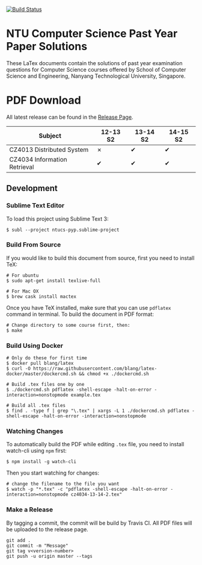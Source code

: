 [![Build Status](https://travis-ci.org/Andyccs/ntucs-pyp.svg?branch=master)](https://travis-ci.org/Andyccs/ntucs-pyp)

# NTU Computer Science Past Year Paper Solutions

These LaTex documents contain the solutions of past year examination questions for Computer Science courses offered by School of Computer Science and Engineering, Nanyang Technological University, Singapore. 

# PDF Download

All latest release can be found in the [Release Page](https://github.com/Andyccs/ntucs-pyp/releases/). 

| Subject                     | 12-13 S2 | 13-14 S2 | 14-15 S2 |
|-----------------------------|----------|----------|----------|
|CZ4013 Distributed System    |✗         |✔         |✔         |
|CZ4034 Information Retrieval |✔         |✔         |✔         |

## Development


### Sublime Text Editor

To load this project using Sublime Text 3:

```Shell
$ subl --project ntucs-pyp.sublime-project
```

### Build From Source

If you would like to build this document from source, first you need to install TeX:

```Shell
# For ubuntu
$ sudo apt-get install texlive-full

# For Mac OX
$ brew cask install mactex
```

Once you have TeX installed, make sure that you can use `pdflatex` command in terminal. To build the document in PDF format:

```Shell
# Change directory to some course first, then:
$ make
```

### Build Using Docker

```Shell
# Only do these for first time
$ docker pull blang/latex
$ curl -O https://raw.githubusercontent.com/blang/latex-docker/master/dockercmd.sh && chmod +x ./dockercmd.sh

# Build .tex files one by one
$ ./dockercmd.sh pdflatex -shell-escape -halt-on-error -interaction=nonstopmode example.tex

# Build all .tex files
$ find . -type f | grep "\.tex" | xargs -L 1 ./dockercmd.sh pdflatex -shell-escape -halt-on-error -interaction=nonstopmode 
```

### Watching Changes

To automatically build the PDF while editing `.tex` file, you need to install watch-cli using `npm` first:

```Shell
$ npm install -g watch-cli
```

Then you start watching for changes:

```Shell
# change the filename to the file you want
$ watch -p "*.tex" -c "pdflatex -shell-escape -halt-on-error -interaction=nonstopmode cz4034-13-14-2.tex"
```

### Make a Release

By tagging a commit, the commit will be build by Travis CI. All PDF files will be uploaded to the release page.

```
git add .
git commit -m "Message"
git tag v<version-number>
git push -u origin master --tags
```

